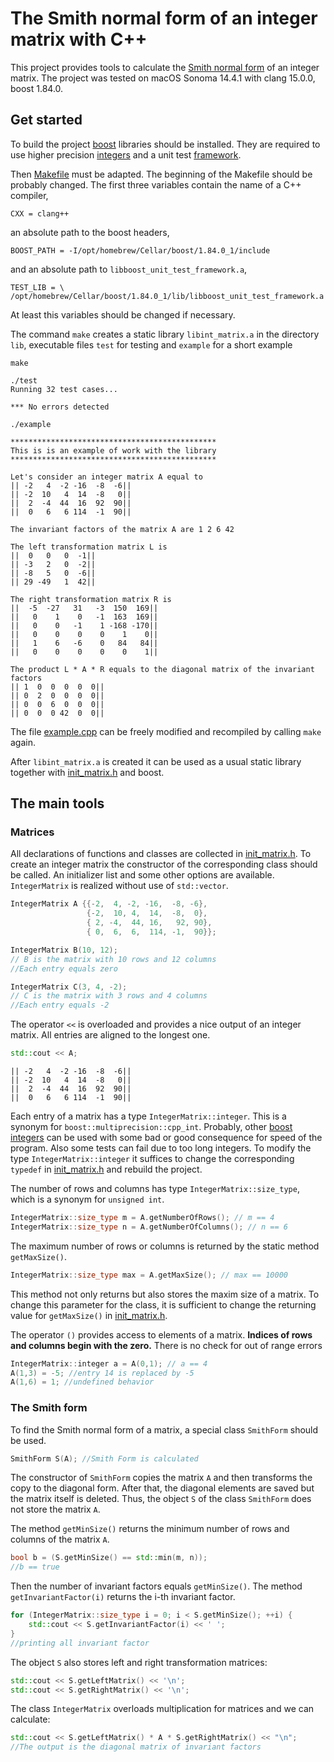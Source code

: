 # The Smith normal form of an integer matrix with C++

This project provides tools to calculate the [Smith normal form](https://en.wikipedia.org/wiki/Smith_normal_form) of an integer matrix. The project was tested on macOS Sonoma 14.4.1 with clang 15.0.0, boost 1.84.0.

## Get started

To build the project [boost](https://www.boost.org) libraries should be installed. They are required to use higher precision [integers](https://www.boost.org/doc/libs/1_84_0/libs/multiprecision/doc/html/boost_multiprecision/tut/ints/cpp_int.html) and a unit test [framework](https://www.boost.org/doc/libs/1_34_1/libs/test/doc/index.html). 

Then [Makefile](Makefile) must be adapted. The beginning of the Makefile should be probably changed. The first three variables contain the name of a C++ compiler,

```
CXX = clang++
```

an absolute path to the boost headers,

```
BOOST_PATH = -I/opt/homebrew/Cellar/boost/1.84.0_1/include
```

and an absolute path to `libboost_unit_test_framework.a`,

```
TEST_LIB = \
/opt/homebrew/Cellar/boost/1.84.0_1/lib/libboost_unit_test_framework.a
```


At least this variables should be changed if necessary.

The command `make` creates a static library `libint_matrix.a` in the directory `lib`, executable files `test` for testing and `example` for a short example

```
make
```

```
./test
Running 32 test cases...

*** No errors detected

```


```
./example

**********************************************
This is is an example of work with the library
**********************************************

Let's consider an integer matrix A equal to 
|| -2   4  -2 -16  -8  -6||
|| -2  10   4  14  -8   0||
||  2  -4  44  16  92  90||
||  0   6   6 114  -1  90||

The invariant factors of the matrix A are 1 2 6 42 

The left transformation matrix L is 
||  0   0   0  -1||
|| -3   2   0  -2||
|| -8   5   0  -6||
|| 29 -49   1  42||

The right transformation matrix R is 
||  -5  -27   31   -3  150  169||
||   0    1    0   -1  163  169||
||   0    0   -1    1 -168 -170||
||   0    0    0    0    1    0||
||   1    6   -6    0   84   84||
||   0    0    0    0    0    1||

The product L * A * R equals to the diagonal matrix of the invariant factors
|| 1  0  0  0  0  0||
|| 0  2  0  0  0  0||
|| 0  0  6  0  0  0||
|| 0  0  0 42  0  0||

```

The file [example.cpp](src/example.cpp) can be freely modified and recompiled by calling `make` again.

After `libint_matrix.a` is created it can be used as a usual static library together with [init_matrix.h](include/int_matrix.h) and boost.

## The main tools

### Matrices

All declarations of functions and classes are collected in [init_matrix.h](include/int_matrix.h). To create an integer matrix the constructor of the corresponding class should be called. An initializer list and some other options are available. `IntegerMatrix` is realized without use of `std::vector`.

```C++
IntegerMatrix A {{-2,  4, -2, -16,  -8, -6},
                 {-2,  10, 4,  14,  -8,  0},
                 { 2, -4,  44, 16,   92, 90},
                 { 0,  6,  6,  114, -1,  90}};

IntegerMatrix B(10, 12); 
// B is the matrix with 10 rows and 12 columns
//Each entry equals zero

IntegerMatrix C(3, 4, -2);
// C is the matrix with 3 rows and 4 columns
//Each entry equals -2 
```
The operator `<<` is overloaded and provides a nice output of an integer matrix. All entries are aligned to the longest one.

```C++
std::cout << A;
```

```
|| -2   4  -2 -16  -8  -6||
|| -2  10   4  14  -8   0||
||  2  -4  44  16  92  90||
||  0   6   6 114  -1  90||
```


 Each entry of a matrix has a type `IntegerMatrix::integer`. This is a synonym for `boost::multiprecision::cpp_int`. Probably, other [boost integers](https://www.boost.org/doc/libs/1_84_0/libs/multiprecision/doc/html/boost_multiprecision/tut/ints/cpp_int.html) can be used with some bad or good consequence for speed of the program. Also some tests can fail due to too long integers. To modify the type  `IntegerMatrix::integer` it suffices to change the corresponding `typedef` in [init_matrix.h](include/int_matrix.h) and rebuild the project.


The number of rows and columns has type `IntegerMatrix::size_type`, which is a synonym for `unsigned int`.


```C++
IntegerMatrix::size_type m = A.getNumberOfRows(); // m == 4
IntegerMatrix::size_type n = A.getNumberOfColumns(); // n == 6
```

The maximum number of rows or columns is returned by the static method `getMaxSize()`.

```C++
IntegerMatrix::size_type max = A.getMaxSize(); // max == 10000

```
This method not only returns but also stores the maxim size of a matrix. To change this parameter for the class, it is sufficient to change the returning value for `getMaxSize()` in [init_matrix.h](include/int_matrix.h).

The operator `()` provides access to elements of a matrix. **Indices of rows and columns begin with the zero.** There is no check for out of range errors  

```C++
IntegerMatrix::integer a = A(0,1); // a == 4
A(1,3) = -5; //entry 14 is replaced by -5
A(1,6) = 1; //undefined behavior
```

### The Smith form

To find the Smith normal form of a matrix, a special class `SmithForm` should be used.

```C++
SmithForm S(A); //Smith Form is calculated
```

The constructor of `SmithForm` copies the matrix `A` and then transforms the copy to the diagonal form. After that, the diagonal elements are saved but the matrix itself is deleted. Thus, the object `S` of the class `SmithForm` does not store the matrix `A`.

The method `getMinSize()` returns the minimum number of rows and columns of the matrix `A`.

```C++
bool b = (S.getMinSize() == std::min(m, n));
//b == true
```
Then the number of invariant factors equals `getMinSize()`. The method `getInvariantFactor(i)` returns the i-th invariant factor.

```C++
for (IntegerMatrix::size_type i = 0; i < S.getMinSize(); ++i) {
    std::cout << S.getInvariantFactor(i) << ' ';
}
//printing all invariant factor
```
The object `S` also stores left and right transformation matrices:

```C++
std::cout << S.getLeftMatrix() << '\n';
std::cout << S.getRightMatrix() << '\n';
```
The class `IntegerMatrix` overloads multiplication for matrices and we can calculate:

```C++
std::cout << S.getLeftMatrix() * A * S.getRightMatrix() << "\n";
//The output is the diagonal matrix of invariant factors
```






